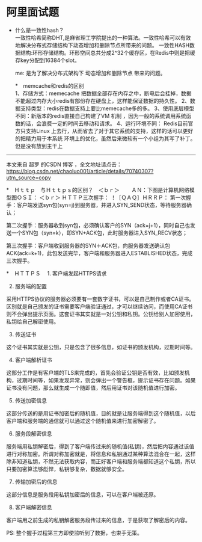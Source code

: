 # 阿里面试题

* 什么是一致性hash？<br>
  一致性哈希简称DHT,是麻省理工学院提出的一种算法。一致性哈希可以有效地解决分布式存储结构下动态增加和删除节点所带来的问题。
  一致性HASH数据结构:环形存储结构。环形空间总共分成2^32个缓存区，在Redis中则是把缓存key分配到16384个slot。
 
  me: 是为了解决分布式架构下 动态增加和删除节点 带来的问题。
  
  *　memcache和redis的区别<br>
  1、存储方式：memecache 把数据全部存在内存之中，断电后会挂掉，数据不能超过内存大小redis有部份存在硬盘上，这样能保证数据的持久性。
  2、数据支持类型：redis在数据支持上要比memecache多的多。
  3、使用底层模型不同：新版本的redis直接自己构建了VM 机制 ，因为一般的系统调用系统函数的话，会浪费一定的时间去移动和请求。
  4、运行环境不同：
    Redis目前官方只支持Linux 上去行，从而省去了对于其它系统的支持，这样的话可以更好的把精力用于本系统
    环境上的优化，虽然后来微软有一个小组为其写了补丁。但是没有放到主干上

---------------------

本文来自 超罗 的CSDN 博客 ，全文地址请点击：https://blog.csdn.net/chaoluo001/article/details/70740307?utm_source=copy 
  
*　Ｈｔｔｐ　与Ｈｔｔｐｓ的区别？　＜ｂｒ＞
　　ＡＮ：下图是计算机网络模型图ＯＳＩ：
  ＜ｂｒ＞
  ＨＴＴＰ三次握手：
  ！［ＱＡＱ］ＨＲＲＰ：
  第一次握手：客户端发送syn包(syn=j)到服务器，并进入SYN_SEND状态，等待服务器确认；

  第二次握手：服务器收到syn包，必须确认客户的SYN（ack=j+1），同时自己也发送一个SYN包（syn=k），即SYN+ACK包，此时服务器进入SYN_RECV状态；

  第三次握手：客户端收到服务器的SYN＋ACK包，向服务器发送确认包ACK(ack=k+1)，此包发送完毕，客户端和服务器进入ESTABLISHED状态，完成三次握手。
 
*　ＨＴＴＰＳ
  　1. 客户端发起HTTPS请求

2. 服务端的配置

采用HTTPS协议的服务器必须要有一套数字证书，可以是自己制作或者CA证书。区别就是自己颁发的证书需要客户端验证通过，才可以继续访问，而使用CA证书则不会弹出提示页面。这套证书其实就是一对公钥和私钥。公钥给别人加密使用，私钥给自己解密使用。

3. 传送证书

这个证书其实就是公钥，只是包含了很多信息，如证书的颁发机构，过期时间等。

4. 客户端解析证书

这部分工作是有客户端的TLS来完成的，首先会验证公钥是否有效，比如颁发机构，过期时间等，如果发现异常，则会弹出一个警告框，提示证书存在问题。如果证书没有问题，那么就生成一个随即值，然后用证书对该随机值进行加密。

5. 传送加密信息

这部分传送的是用证书加密后的随机值，目的就是让服务端得到这个随机值，以后客户端和服务端的通信就可以通过这个随机值来进行加密解密了。

6. 服务段解密信息

服务端用私钥解密后，得到了客户端传过来的随机值(私钥)，然后把内容通过该值进行对称加密。所谓对称加密就是，将信息和私钥通过某种算法混合在一起，这样除非知道私钥，不然无法获取内容，而正好客户端和服务端都知道这个私钥，所以只要加密算法够彪悍，私钥够复杂，数据就够安全。

7. 传输加密后的信息

这部分信息是服务段用私钥加密后的信息，可以在客户端被还原。

8. 客户端解密信息

客户端用之前生成的私钥解密服务段传过来的信息，于是获取了解密后的内容。

PS: 整个握手过程第三方即使监听到了数据，也束手无策。

